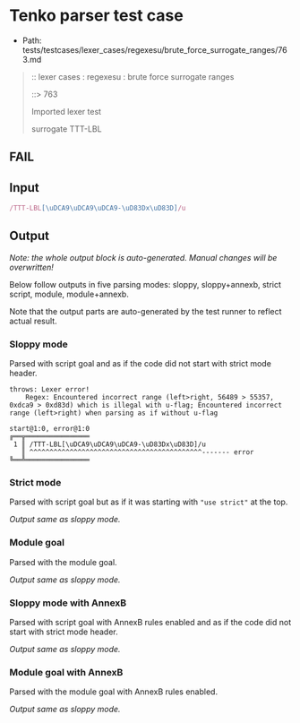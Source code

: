 # Tenko parser test case

- Path: tests/testcases/lexer_cases/regexesu/brute_force_surrogate_ranges/763.md

> :: lexer cases : regexesu : brute force surrogate ranges
>
> ::> 763
>
> Imported lexer test
>
> surrogate TTT-LBL

## FAIL

## Input

`````js
/TTT-LBL[\uDCA9\uDCA9\uDCA9-\uD83Dx\uD83D]/u
`````

## Output

_Note: the whole output block is auto-generated. Manual changes will be overwritten!_

Below follow outputs in five parsing modes: sloppy, sloppy+annexb, strict script, module, module+annexb.

Note that the output parts are auto-generated by the test runner to reflect actual result.

### Sloppy mode

Parsed with script goal and as if the code did not start with strict mode header.

`````
throws: Lexer error!
    Regex: Encountered incorrect range (left>right, 56489 > 55357, 0xdca9 > 0xd83d) which is illegal with u-flag; Encountered incorrect range (left>right) when parsing as if without u-flag

start@1:0, error@1:0
╔══╦════════════════
 1 ║ /TTT-LBL[\uDCA9\uDCA9\uDCA9-\uD83Dx\uD83D]/u
   ║ ^^^^^^^^^^^^^^^^^^^^^^^^^^^^^^^^^^^^^^^^^^^------- error
╚══╩════════════════

`````

### Strict mode

Parsed with script goal but as if it was starting with `"use strict"` at the top.

_Output same as sloppy mode._

### Module goal

Parsed with the module goal.

_Output same as sloppy mode._

### Sloppy mode with AnnexB

Parsed with script goal with AnnexB rules enabled and as if the code did not start with strict mode header.

_Output same as sloppy mode._

### Module goal with AnnexB

Parsed with the module goal with AnnexB rules enabled.

_Output same as sloppy mode._
